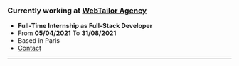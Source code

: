 

<!-- ... -->

### Currently working at [WebTailor Agency](https://www.linkedin.com/company/webtail0r/about/)
* **Full-Time Internship as Full-Stack Developer**
* From **05/04/2021** To **31/08/2021**
* Based in Paris
* [Contact](https://www.linkedin.com/in/alexandreohayon/)

---
